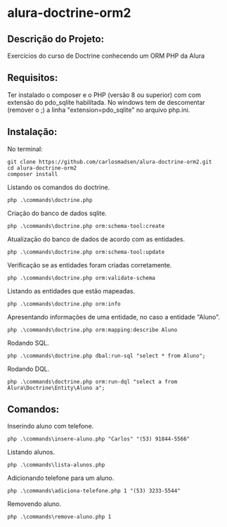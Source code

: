 # alura-doctrine-orm2
## Descrição do Projeto:
Exercícios do curso de Doctrine conhecendo um ORM PHP da Alura
## Requisitos:
Ter instalado o composer e o PHP (versão 8 ou superior) com com extensão do pdo_sqlite habilitada.
No windows tem de descomentar (remover o ;) a linha "extension=pdo_sqlite" no arquivo php.ini.
## Instalação:
No terminal: 
```
git clone https://github.com/carlosmadsen/alura-doctrine-orm2.git
cd alura-doctrine-orm2
composer install
```
Listando os comandos do doctrine.
```
php .\commands\doctrine.php 
```
Criação do banco de dados sqlite.
```
php .\commands\doctrine.php orm:schema-tool:create
```
Atualização do banco de dados de acordo com as entidades.
```
php .\commands\doctrine.php orm:schema-tool:update
```
Verificação se as entidades foram criadas corretamente.
```
php .\commands\doctrine.php orm:validate-schema
```
Listando as entidades que estão mapeadas.
```
php .\commands\doctrine.php orm:info
```
Apresentando informações de uma entidade, no caso a entidade "Aluno".
```
php .\commands\doctrine.php orm:mapping:describe Aluno 
```
Rodando SQL.
```
php .\commands\doctrine.php dbal:run-sql "select * from Aluno";
```
Rodando DQL.
```
php .\commands\doctrine.php orm:run-dql "select a from Alura\Doctrine\Entity\Aluno a";
```
## Comandos:
Inserindo aluno com telefone.
```
php .\commands\insere-aluno.php "Carlos" "(53) 91844-5566"
```
Listando alunos.
```
php .\commands\lista-alunos.php
```
Adicionando telefone para um aluno.
```
php .\commands\adiciona-telefone.php 1 "(53) 3233-5544"
```
Removendo aluno.
```
php .\commands\remove-aluno.php 1
```
